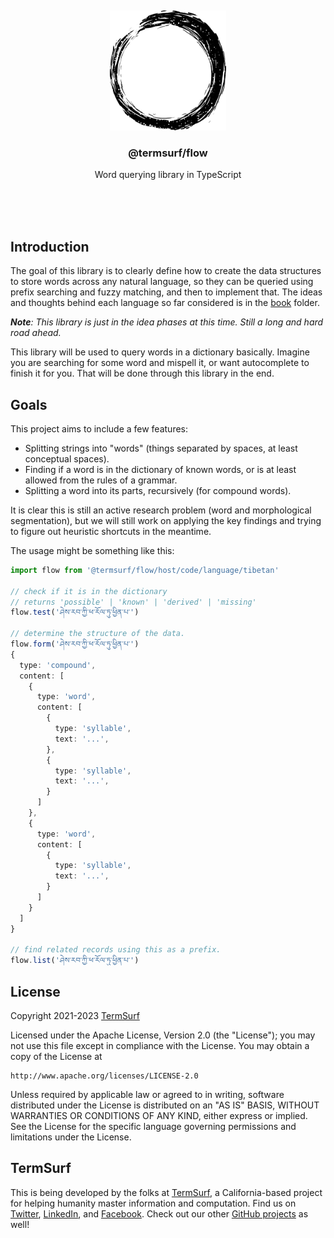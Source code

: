 <br/>
<br/>
<br/>
<br/>
<br/>
<br/>
<br/>

<p align='center'>
  <img src='https://github.com/termsurf/flow.js/blob/make/view/flow.svg?raw=true' height='192'>
</p>

<h3 align='center'>@termsurf/flow</h3>
<p align='center'>
  Word querying library in TypeScript
</p>

<br/>
<br/>
<br/>

## Introduction

The goal of this library is to clearly define how to create the data
structures to store words across any natural language, so they can be
queried using prefix searching and fuzzy matching, and then to implement
that. The ideas and thoughts behind each language so far considered is
in the [book](https://github.com/termsurf/flow.js/tree/make/book)
folder.

_**Note**: This library is just in the idea phases at this time. Still a
long and hard road ahead._

This library will be used to query words in a dictionary basically.
Imagine you are searching for some word and mispell it, or want
autocomplete to finish it for you. That will be done through this
library in the end.

## Goals

This project aims to include a few features:

- Splitting strings into "words" (things separated by spaces, at least
  conceptual spaces).
- Finding if a word is in the dictionary of known words, or is at least
  allowed from the rules of a grammar.
- Splitting a word into its parts, recursively (for compound words).

It is clear this is still an active research problem (word and
morphological segmentation), but we will still work on applying the key
findings and trying to figure out heuristic shortcuts in the meantime.

The usage might be something like this:

```ts
import flow from '@termsurf/flow/host/code/language/tibetan'

// check if it is in the dictionary
// returns 'possible' | 'known' | 'derived' | 'missing'
flow.test('ཤེས་རབ་ཀྱི་ཕ་རོལ་ཏུ་ཕྱིན་པ་')

// determine the structure of the data.
flow.form('ཤེས་རབ་ཀྱི་ཕ་རོལ་ཏུ་ཕྱིན་པ་')
{
  type: 'compound',
  content: [
    {
      type: 'word',
      content: [
        {
          type: 'syllable',
          text: '...',
        },
        {
          type: 'syllable',
          text: '...',
        }
      ]
    },
    {
      type: 'word',
      content: [
        {
          type: 'syllable',
          text: '...',
        }
      ]
    }
  ]
}

// find related records using this as a prefix.
flow.list('ཤེས་རབ་ཀྱི་ཕ་རོལ་ཏུ་ཕྱིན་པ་')
```

## License

Copyright 2021-2023 <a href='https://term.surf'>TermSurf</a>

Licensed under the Apache License, Version 2.0 (the "License"); you may
not use this file except in compliance with the License. You may obtain
a copy of the License at

    http://www.apache.org/licenses/LICENSE-2.0

Unless required by applicable law or agreed to in writing, software
distributed under the License is distributed on an "AS IS" BASIS,
WITHOUT WARRANTIES OR CONDITIONS OF ANY KIND, either express or implied.
See the License for the specific language governing permissions and
limitations under the License.

## TermSurf

This is being developed by the folks at [TermSurf](https://term.surf), a
California-based project for helping humanity master information and
computation. Find us on [Twitter](https://twitter.com/_termsurf),
[LinkedIn](https://www.linkedin.com/company/termsurf), and
[Facebook](https://www.facebook.com/termsurfmind). Check out our other
[GitHub projects](https://github.com/termsurf) as well!

